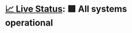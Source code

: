 # [📈 Live Status](https://status.envesko.cloud): <!--live status--> **🟩 All systems operational**

<!--start: status pages-->
<!--end: status pages-->
